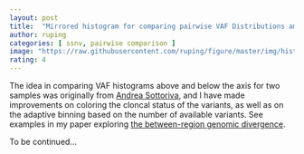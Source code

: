 ```yaml
---
layout: post
title:  "Mirrored histogram for comparing pairwise VAF Distributions among multiple tumor samples"
author: ruping
categories: [ ssnv, pairwise comparison ]
image: "https://raw.githubusercontent.com/ruping/figure/master/img/hist.png"
rating: 4
---
```


The idea in comparing VAF histograms above and below the axis for two samples was originally from [Andrea Sottoriva](https://www.icr.ac.uk/our-research/researchers-and-teams/professor-andrea-sottoriva), and I have made improvements on coloring the cloncal status of the variants, as well as on the adaptive binning based on the number of available variants. See examples in my paper exploring [the between-region genomic divergence](https://www.nature.com/articles/ng.3891).

To be continued...